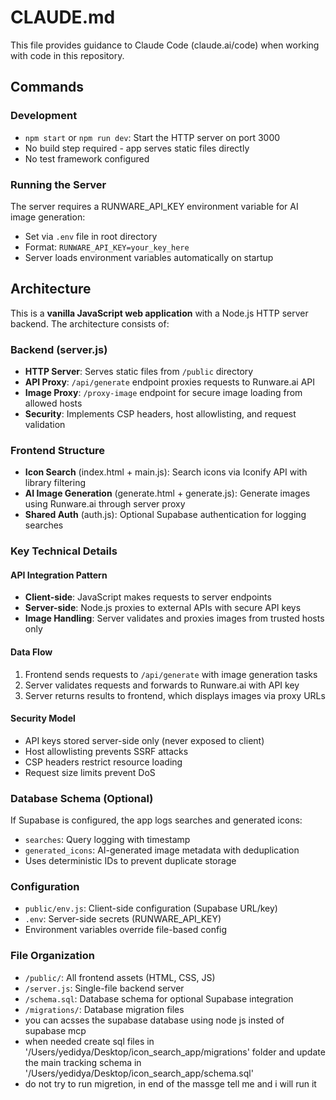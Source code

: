 # CLAUDE.md

This file provides guidance to Claude Code (claude.ai/code) when working with code in this repository. 

## Commands

### Development
- `npm start` or `npm run dev`: Start the HTTP server on port 3000
- No build step required - app serves static files directly
- No test framework configured

### Running the Server
The server requires a RUNWARE_API_KEY environment variable for AI image generation:
- Set via `.env` file in root directory
- Format: `RUNWARE_API_KEY=your_key_here`
- Server loads environment variables automatically on startup

## Architecture

This is a **vanilla JavaScript web application** with a Node.js HTTP server backend. The architecture consists of:

### Backend (server.js)
- **HTTP Server**: Serves static files from `/public` directory
- **API Proxy**: `/api/generate` endpoint proxies requests to Runware.ai API
- **Image Proxy**: `/proxy-image` endpoint for secure image loading from allowed hosts
- **Security**: Implements CSP headers, host allowlisting, and request validation

### Frontend Structure
- **Icon Search** (index.html + main.js): Search icons via Iconify API with library filtering
- **AI Image Generation** (generate.html + generate.js): Generate images using Runware.ai through server proxy
- **Shared Auth** (auth.js): Optional Supabase authentication for logging searches

### Key Technical Details

#### API Integration Pattern
- **Client-side**: JavaScript makes requests to server endpoints
- **Server-side**: Node.js proxies to external APIs with secure API keys
- **Image Handling**: Server validates and proxies images from trusted hosts only

#### Data Flow
1. Frontend sends requests to `/api/generate` with image generation tasks
2. Server validates requests and forwards to Runware.ai with API key
3. Server returns results to frontend, which displays images via proxy URLs

#### Security Model
- API keys stored server-side only (never exposed to client)
- Host allowlisting prevents SSRF attacks
- CSP headers restrict resource loading
- Request size limits prevent DoS

### Database Schema (Optional)
If Supabase is configured, the app logs searches and generated icons:
- `searches`: Query logging with timestamp
- `generated_icons`: AI-generated image metadata with deduplication
- Uses deterministic IDs to prevent duplicate storage

### Configuration
- `public/env.js`: Client-side configuration (Supabase URL/key)
- `.env`: Server-side secrets (RUNWARE_API_KEY)
- Environment variables override file-based config

### File Organization
- `/public/`: All frontend assets (HTML, CSS, JS)
- `/server.js`: Single-file backend server
- `/schema.sql`: Database schema for optional Supabase integration
- `/migrations/`: Database migration files
- you can acsses the supabase database using node js insted of supabase mcp
- when needed create sql files in '/Users/yedidya/Desktop/icon_search_app/migrations' folder and update the main tracking schema in '/Users/yedidya/Desktop/icon_search_app/schema.sql'
- do not try to run migretion, in end of the massge tell me and i will run it